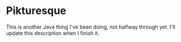 # Pikturesque
This is another Java thing I've been doing, not halfway through yet. I'll update this description when I finish it.
